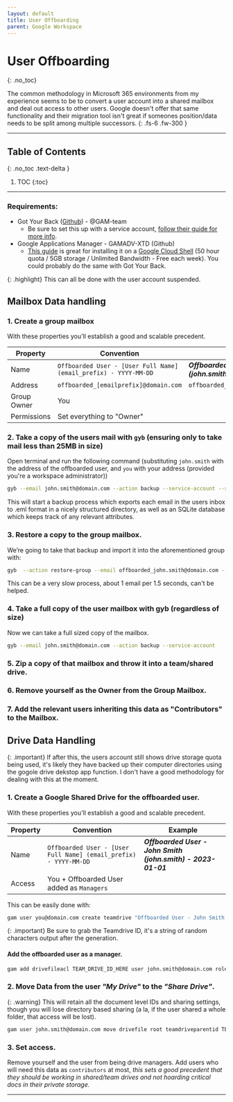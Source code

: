 ```yaml
---
layout: default
title: User Offboarding
parent: Google Workspace
---
```

# User Offboarding
{: .no_toc}

The common methodology in Microsoft 365 environments from my experience seems to be to convert a user account into a shared mailbox and deal out access to other users. Google doesn't offer that same functionality and their migration tool isn't great if someones position/data needs to be split among multiple successors.
{: .fs-6 .fw-300 }

---

## Table of Contents
{: .no_toc .text-delta }

1. TOC
{:toc}

---

### Requirements:

- Got Your Back ([Github](https://github.com/GAM-team/got-your-back)) - @GAM-team
    - Be sure to set this up with a service account, [follow their guide for more info](https://github.com/BiosPlus/GoRoMa/blob/main/README.md#offboarding-users).
- Google Applications Manager - GAMADV-XTD (Github)
    - [This guide](https://basuta.com/posts/installing-google-apps-manager-gam-on-google-cloud-shell/) is great for installing it on a [Google Cloud Shell](https://cloud.google.com/shell) (50 hour quota / 5GB storage / Unlimited Bandwidth - Free each week). You could probably do the same with Got Your Back.

{: .highlight}
This can all be done with the user account suspended.

## Mailbox Data handling

### 1. Create a group mailbox

With these properties you'll establish a good and scalable precedent.

| Property | Convention | Example |
|---|---|---|
| Name | `Offboarded User - [User Full Name] (email_prefix) - YYYY-MM-DD` | ***Offboarded User - John Smith (john.smith) - 2023-01-01***
| Address | `offboarded_[emailprefix]@domain.com` | `offboarded_john.smith@domain.com` |
| Group Owner | You | |
| Permissions | Set everything to "Owner" |  |


### 2. Take a copy of the users mail with `gyb` (ensuring only to take mail less than 25MB in size)

Open terminal and run the following command (substituting `john.smith` with the address of the offboarded user, and `you` with your address (provided you're a workspace administrator))
```sh
gyb --email john.smith@domain.com --action backup --service-account --search smaller:25M
```

This will start a backup process which exports each email in the users inbox to .eml format in a nicely structured directory, as well as an SQLite database which keeps track of any relevant attributes.

### 3. Restore a copy to the group mailbox.

We’re going to take that backup and import it into the aforementioned group with:

```sh
gyb  --action restore-group --email offboarded_john.smith@domain.com --use-admin you@domain.com --service-account --local-folder /PATH/TO/BACKUP/DIR
```

This can be a very slow process, about 1 email per 1.5 seconds, can't be helped.

### 4. Take a full copy of the user mailbox with gyb (regardless of size)

Now we can take a full sized copy of the mailbox.

```sh
gyb --email john.smith@domain.com --action backup --service-account
```

### 5. Zip a copy of that mailbox and throw it into a team/shared drive.

### 6. Remove yourself as the Owner from the Group Mailbox.

### 7. Add the relevant users inheriting this data as "Contributors" to the Mailbox.

## Drive Data Handling

{: .important}
If after this, the users account still shows drive storage quota being used, it's likely they have backed up their computer directories using the gogole drive dekstop app function. I don't have a good methodology for dealing with this at the moment.

### 1. Create a Google Shared Drive for the offboarded user.

With these properties you'll establish a good and scalable precedent.

| Property | Convention | Example |
|---|---|---|
| Name | `Offboarded User - [User Full Name] (email_prefix) - YYYY-MM-DD` | ***Offboarded User - John Smith (john.smith) - 2023-01-01***
| Access | You + Offboarded User added as `Managers` | |

This can be easily done with:

```sh
gam user you@domain.com create teamdrive "Offboarded User - John Smith (john.smith) - 2023-01-01" adminmanagedrestrictions true asadmin
```
{: .important}
Be sure to grab the Teamdrive ID, it's a string of random characters output after the generation.

#### Add the offboarded user as a manager.

```sh
gam add drivefileacl TEAM_DRIVE_ID_HERE user john.smith@domain.com role organizer
```

### 2. Move Data from the user ***"My Drive"*** to the ***"Share Drive"***.

{: .warning}
This will retain all the document level IDs and sharing settings, though you will lose directory based sharing (a la, if the user shared a whole folder, that access will be lost).

```sh
gam user john.smith@domain.com move drivefile root teamdriveparentid TEAM_DRIVE_ID_HERE mergewithparent duplicatefolders merge createshortcutsfornonmovablefiles
```

### 3. Set access.
Remove yourself and the user from being drive managers. Add users who will need this data as `contributors` at most, *this sets a good precedent that they should be working in shared/team drives and not hoarding critical docs in their private storage.*

---